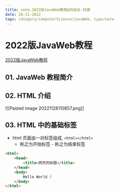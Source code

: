 ```yaml
---
title: note.2022版JavaWeb教程@尚硅谷.封捷
date: 28-11-2022
tags: category/computerScience/javaWeb, type/note 
---
```


# 2022版JavaWeb教程

[2022版JavaWeb教程](https://youtube.com/playlist?list=PLmOn9nNkQxJGKsCUQt6CpDmE2SjBOyLkK)

## 01. JavaWeb 教程简介

## 02. HTML 介绍

![[Pasted image 20221128110857.png]]

## 03. HTML 中的基础标签

- html 页面由一对标签组成, `<html></html>`
	- <html> 称之为开始标签
		- </html> 称之为结束标签

```html
<html>
	<head>
		<title>网页的标题</title>
	</head>
	<body>
		Hello World !
	</body>
</html>
```